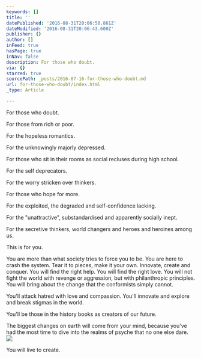 ```yaml
---
keywords: []
title: ''
datePublished: '2016-08-31T20:06:50.861Z'
dateModified: '2016-08-31T20:06:43.600Z'
publisher: {}
author: []
inFeed: true
hasPage: true
inNav: false
description: For those who doubt.
via: {}
starred: true
sourcePath: _posts/2016-07-16-for-those-who-doubt.md
url: for-those-who-doubt/index.html
_type: Article

---
```

For those who doubt.

For those from rich or poor.

For the hopeless romantics.

For the unknowingly majorly depressed.

For those who sit in their rooms as social recluses during high school. 

For the self deprecators.

For the worry stricken over thinkers.

For those who hope for more.

For the exploited, the degraded and self-confidence lacking.

For the "unattractive", substandardised and apparently socially inept.

For the secretive thinkers, world changers and heroes and heroines among us.

This is for you.

You are more than what society tries to force you to be. You are here to crash the system. Tear it to pieces, make it your own. Innovate, create and conquer. You will find the right help. You will find the right love. You will not fight the world with revenge or aggression, but with philanthropic principles. You will bring about the change that the conformists simply cannot.

You'll attack hatred with love and compassion. You'll innovate and explore and break stigmas in the world.

You'll be those in the history books as creators of our future.

The biggest changes on earth will come from your mind, because you've had the most time to dive into the realms of psyche that no one else dare.
![](https://the-grid-user-content.s3-us-west-2.amazonaws.com/b2365609-ea1e-45cf-a3cf-6cace21ff60f.jpg)

You will live to create.
